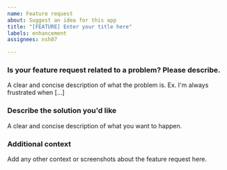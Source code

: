 ```yaml
---
name: Feature request
about: Suggest an idea for this app
title: "[FEATURE] Enter your title here"
labels: enhancement
assignees: nsh07

---
```


### Is your feature request related to a problem? Please describe.
A clear and concise description of what the problem is. Ex. I'm always frustrated when [...]

### Describe the solution you'd like
A clear and concise description of what you want to happen.

### Additional context
Add any other context or screenshots about the feature request here.
